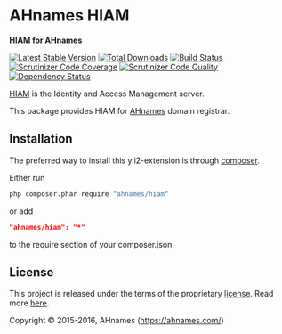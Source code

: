 AHnames HIAM
============

**HIAM for AHnames**

[![Latest Stable Version](https://poser.pugx.org/ahnames/hiam/v/stable)](https://packagist.org/packages/ahnames/hiam)
[![Total Downloads](https://poser.pugx.org/ahnames/hiam/downloads)](https://packagist.org/packages/ahnames/hiam)
[![Build Status](https://img.shields.io/travis/ahnames/hiam.svg)](https://travis-ci.org/ahnames/hiam)
[![Scrutinizer Code Coverage](https://img.shields.io/scrutinizer/coverage/g/ahnames/hiam.svg)](https://scrutinizer-ci.com/g/ahnames/hiam/)
[![Scrutinizer Code Quality](https://img.shields.io/scrutinizer/g/ahnames/hiam.svg)](https://scrutinizer-ci.com/g/ahnames/hiam/)
[![Dependency Status](https://www.versioneye.com/php/ahnames:hiam/dev-master/badge.svg)](https://www.versioneye.com/php/ahnames:hiam/dev-master)

[HIAM](http://hiqdev.com/hiam) is the Identity and Access Management server.

This package provides HIAM for [AHnames](http://ahnames.com) domain registrar.

## Installation

The preferred way to install this yii2-extension is through [composer](http://getcomposer.org/download/).

Either run

```sh
php composer.phar require "ahnames/hiam"
```

or add

```json
"ahnames/hiam": "*"
```

to the require section of your composer.json.

## License

This project is released under the terms of the proprietary [license](LICENSE).
Read more [here](https://en.wikipedia.org/wiki/Proprietary_software).

Copyright © 2015-2016, AHnames (https://ahnames.com/)
